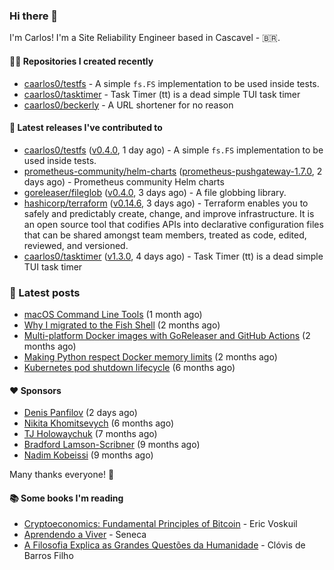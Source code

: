 ### Hi there 👋

I'm Carlos! I'm a Site Reliability Engineer based in Cascavel - 🇧🇷.

#### 👨‍💻 Repositories I created recently
- [caarlos0/testfs](https://github.com/caarlos0/testfs) - A simple `fs.FS` implementation to be used inside tests.
- [caarlos0/tasktimer](https://github.com/caarlos0/tasktimer) - Task Timer (tt) is a dead simple TUI task timer
- [caarlos0/beckerly](https://github.com/caarlos0/beckerly) - A URL shortener for no reason

#### 🚀 Latest releases I've contributed to


- [caarlos0/testfs](https://github.com/caarlos0/testfs) ([v0.4.0](https://github.com/caarlos0/testfs/releases/tag/v0.4.0), 1 day ago) - A simple `fs.FS` implementation to be used inside tests.
- [prometheus-community/helm-charts](https://github.com/prometheus-community/helm-charts) ([prometheus-pushgateway-1.7.0](https://github.com/prometheus-community/helm-charts/releases/tag/prometheus-pushgateway-1.7.0), 2 days ago) - Prometheus community Helm charts
- [goreleaser/fileglob](https://github.com/goreleaser/fileglob) ([v0.4.0](https://github.com/goreleaser/fileglob/releases/tag/v0.4.0), 3 days ago) - A file globbing library.
- [hashicorp/terraform](https://github.com/hashicorp/terraform) ([v0.14.6](https://github.com/hashicorp/terraform/releases/tag/v0.14.6), 3 days ago) - Terraform enables you to safely and predictably create, change, and improve infrastructure. It is an open source tool that codifies APIs into declarative configuration files that can be shared amongst team members, treated as code, edited, reviewed, and versioned.
- [caarlos0/tasktimer](https://github.com/caarlos0/tasktimer) ([v1.3.0](https://github.com/caarlos0/tasktimer/releases/tag/v1.3.0), 4 days ago) - Task Timer (tt) is a dead simple TUI task timer

### 📄 Latest posts
- [macOS Command Line Tools](https://carlosbecker.com/posts/xcode-select/) (1 month ago)
- [Why I migrated to the Fish Shell](https://carlosbecker.com/posts/fish/) (2 months ago)
- [Multi-platform Docker images with GoReleaser and GitHub Actions](https://carlosbecker.com/posts/multi-platform-docker-images-goreleaser-gh-actions/) (2 months ago)
- [Making Python respect Docker memory limits](https://carlosbecker.com/posts/python-docker-limits/) (2 months ago)
- [Kubernetes pod shutdown lifecycle](https://carlosbecker.com/posts/k8s-pod-shutdown-lifecycle/) (6 months ago)

#### ❤️ Sponsors
- [Denis Panfilov](https://github.com/flaticols) (2 days ago)
- [Nikita Khomitsevych](https://github.com/hamsternik) (6 months ago)
- [TJ Holowaychuk](https://github.com/tj) (7 months ago)
- [Bradford Lamson-Scribner](https://github.com/bradford-hamilton) (9 months ago)
- [Nadim Kobeissi](https://github.com/kaepora) (9 months ago)

Many thanks everyone! 🙏

#### 📚 Some books I'm reading
- [Cryptoeconomics: Fundamental Principles of Bitcoin](https://www.goodreads.com/book/show/56919322-cryptoeconomics) - Eric Voskuil
- [Aprendendo a Viver](https://www.goodreads.com/book/show/28219486-aprendendo-a-viver) - Seneca
- [A Filosofia Explica as Grandes Questões da Humanidade](https://www.goodreads.com/book/show/24265319-a-filosofia-explica-as-grandes-quest-es-da-humanidade) - Clóvis de Barros Filho
